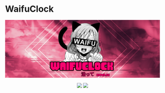 
# **WaifuClock**
<img src="https://github.com/hyper-sh/WaifuClock/blob/0381d8fe35bb422df174d65b4843fd047d5e20c6/Picsart_22-02-12_15-48-57-640.png" />
<p align="center">
   <a href="https://t.me/weebo_setup"><img src="https://img.shields.io/badge/Channel-7289DA?style=for-the-badge&logo=discord&logoColor=white"></a>
   <a href="https://t.me/hyper_env/17" ><img src="https://img.shields.io/badge/Telegram-2CA5E0?style=for-the-badge&logo=telegram&logoColor=white"></a> 
   </p>

